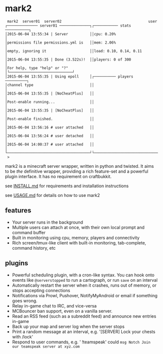 # mark2

     mark2  server01  server02                                        user
    ┌────────────── server01 ──────────────┐┌─────────── stats ───────────┐
    │2015-06-04 13:55:34 | Server          ││cpu: 0.20%                   │
    │permissions file permissions.yml is   ││mem: 2.06%                   │
    │empty, ignoring it                    ││load: 0.10, 0.14, 0.11       │
    │2015-06-04 13:55:35 | Done (3.522s)!  ││players: 0 of 300            │
    │For help, type "help" or "?"          │└─────────────────────────────┘
    │2015-06-04 13:55:35 | Using epoll     │┌────────── players ──────────┐
    │channel type                          ││                             │
    │2015-06-04 13:55:35 | [NoCheatPlus]   ││                             │
    │Post-enable running...                ││                             │
    │2015-06-04 13:55:35 | [NoCheatPlus]   ││                             │
    │Post-enable finished.                 ││                             │
    │2015-06-04 13:56:16 # user attached   ││                             │
    │2015-06-04 13:56:24 # user detached   ││                             │
    │2015-06-04 14:00:37 # user attached   ││                             │
    └──────────────────────────────────────┘└─────────────────────────────┘
     >

mark2 is a minecraft server wrapper, written in python and twisted. It aims to be *the* definitive wrapper, providing a
rich feature-set and a powerful plugin interface. It has no requirement on craftbukkit.

see [INSTALL.md](INSTALL.md) for requirements and installation instructions

see [USAGE.md](USAGE.md) for details on how to use mark2

## features

* Your server runs in the background
* Multiple users can attach at once, with their own local prompt and command buffer
* Built in monitoring using cpu, memory, players and connectivity
* Rich screen/tmux-like client with built-in monitoring, tab-complete, command history, etc

## plugins

* Powerful scheduling plugin, with a cron-like syntax. You can hook onto events like `@serverstopped` to run a
  cartograph, or run `save` on an interval
* Automatically restart the server when it crashes, runs out of memory, or stops accepting connections
* Notifications via Prowl, Pushover, NotifyMyAndroid or email if something goes wrong.
* Relay in-game chat to IRC, and vice-versa
* MCBouncer ban support, even on a vanilla server.
* Read an RSS feed (such as a subreddit feed) and announce new entries in-game
* Back up your map and server log when the server stops
* Print a random message at an interval, e.g. '[SERVER] Lock your chests with /lock'
* Respond to user commands, e.g. '<Notch> !teamspeak' could `msg Notch Join our teamspeak server at xyz.com`
